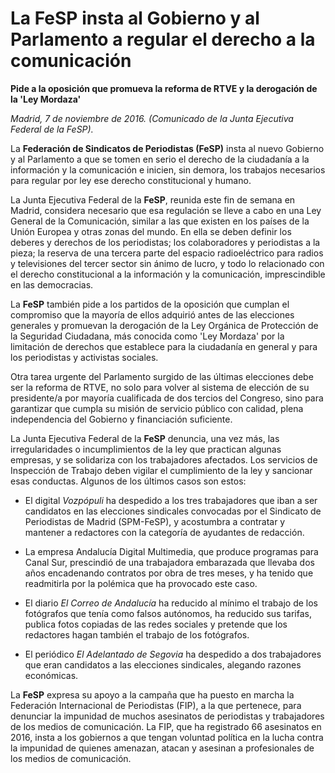 # La FeSP insta al Gobierno y al Parlamento a regular el derecho a la comunicación

**Pide a la oposición que promueva la reforma de RTVE y la derogación de la 'Ley Mordaza'**

*Madrid, 7 de noviembre de 2016. (Comunicado de la Junta Ejecutiva Federal de la FeSP).*

La **Federación de Sindicatos de Periodistas (FeSP)** insta al nuevo Gobierno y al Parlamento a que se tomen en serio el derecho de la ciudadanía a la información y la comunicación e inicien, sin demora, los trabajos necesarios para regular por ley ese derecho constitucional y humano.

La Junta Ejecutiva Federal de la **FeSP**, reunida este fin de semana en Madrid, considera necesario que esa regulación se lleve a cabo en una Ley General de la Comunicación, similar a las que existen en los países de la Unión Europea y otras zonas del mundo. En ella se deben definir los deberes y derechos de los periodistas; los colaboradores y periodistas a la pieza; la reserva de una tercera parte del espacio radioeléctrico para radios y televisiones del tercer sector sin ánimo de lucro, y todo lo relacionado con el derecho constitucional a la información y la comunicación, imprescindible en las democracias.

La **FeSP** también pide a los partidos de la oposición que cumplan el compromiso que la mayoría de ellos adquirió antes de las elecciones generales y promuevan la derogación de la Ley Orgánica de Protección de la Seguridad Ciudadana, más conocida como 'Ley Mordaza' por la limitación de derechos que establece para la ciudadanía en general y para los periodistas y activistas sociales.

Otra tarea urgente del Parlamento surgido de las últimas elecciones debe ser la reforma de RTVE, no solo para volver al sistema de elección de su presidente/a por mayoría cualificada de dos tercios del Congreso, sino para garantizar que cumpla su misión de servicio público con calidad, plena independencia del Gobierno y financiación suficiente.

La Junta Ejecutiva Federal de la **FeSP** denuncia, una vez más, las irregularidades o incumplimientos de la ley que practican algunas empresas, y se solidariza con los trabajadores afectados. Los servicios de Inspección de Trabajo deben vigilar el cumplimiento de la ley y sancionar esas conductas. Algunos de los últimos casos son estos:

- El digital *Vozpópuli* ha despedido a los tres trabajadores que iban a ser candidatos en las elecciones sindicales convocadas por el Sindicato de Periodistas de Madrid (SPM-FeSP), y acostumbra a contratar y mantener a redactores con la categoría de ayudantes de redacción.

- La empresa Andalucía Digital Multimedia, que produce programas para Canal Sur, prescindió de una trabajadora embarazada que llevaba dos años encadenando contratos por obra de tres meses, y ha tenido que readmitirla por la polémica que ha provocado este caso.

- El diario *El Correo de Andalucía* ha reducido al mínimo el trabajo de los fotógrafos que tenía como falsos autónomos, ha reducido sus tarifas, publica fotos copiadas de las redes sociales y pretende que los redactores hagan también el trabajo de los fotógrafos.

- El periódico *El Adelantado de Segovia* ha despedido a dos trabajadores que eran candidatos a las elecciones sindicales, alegando razones económicas.

La **FeSP** expresa su apoyo a la campaña que ha puesto en marcha la Federación Internacional de Periodistas (FIP), a la que pertenece, para denunciar la impunidad de muchos asesinatos de periodistas y trabajadores de los medios de comunicación. La FIP, que ha registrado 66 asesinatos en 2016, insta a los gobiernos a que tengan voluntad política en la lucha contra la impunidad de quienes amenazan, atacan y asesinan a profesionales de los medios de comunicación.
